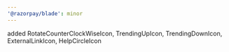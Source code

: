 ```yaml
---
'@razorpay/blade': minor
---
```


added RotateCounterClockWiseIcon, TrendingUpIcon, TrendingDownIcon, ExternalLinkIcon, HelpCircleIcon

